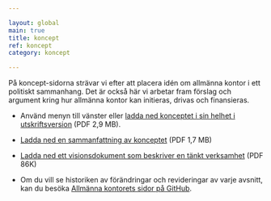 ```yaml
---

layout: global
main: true
title: koncept
ref: koncept
category: koncept

---
```


På koncept-sidorna strävar vi efter att placera idén om allmänna kontor i ett politiskt sammanhang. Det är också här vi arbetar fram förslag och argument kring hur allmänna kontor kan initieras, drivas och finansieras.

* Använd menyn till vänster eller [ladda ned konceptet i sin helhet i utskriftsversion](https://dl.dropboxusercontent.com/u/1319336/dl-dilettant/allmanna_kontoret-koncept.pdf) (PDF 2,9 MB).

* [Ladda ned en sammanfattning av konceptet](https://www.dropbox.com/s/uejcy4uafxxz9gg/150305%20AK%20Kort%20Projektbeskrivning.pdf?dl=0) (PDF 1,7 MB)

* [Ladda ned ett visionsdokument som beskriver en tänkt verksamhet](https://www.dropbox.com/s/j82b5ocud1z80r8/150305%20Visionsdokument%20AK.pdf?dl=0) (PDF 86K)

* Om du vill se historiken av förändringar och revideringar av varje avsnitt, kan du besöka [Allmänna kontorets sidor på GitHub](https://github.com/dilettant/thepublicoffice).
